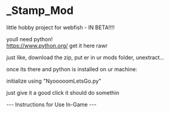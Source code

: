 # _Stamp_Mod
little hobby project for webfish - IN BETA!!!!

youll need python!  
https://www.python.org/
get it here rawr

just like, download the zip, put er in ur mods folder, unextract...

once its there and python is installed on ur machine: 

initialize using "NyooooomLetsGo.py" 

just give it a good click it should do somethin

--- Instructions for Use In-Game ---

